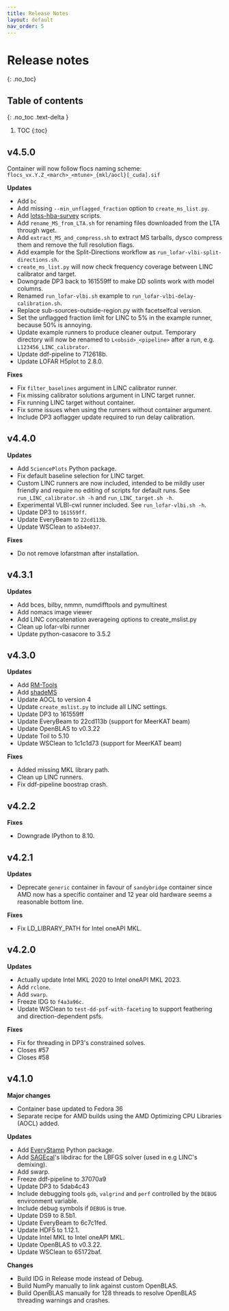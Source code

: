 ```yaml
---
title: Release Notes
layout: default
nav_order: 5
---
```


# Release notes
{: .no_toc}

## Table of contents
{: .no_toc .text-delta }

1. TOC
{:toc}

## v4.5.0
Container will now follow flocs naming scheme: `flocs_vx.Y.Z_<march>_<mtune>_{mkl/aocl}[_cuda].sif`

**Updates**
* Add `bc`
* Add missing `--min_unflagged_fraction` option to  `create_ms_list.py`.
* Add [lotss-hba-survey](https://github.com/mhardcastle/lotss-hba-survey) scripts.
* Add `rename_MS_from_LTA.sh` for renaming files downloaded from the LTA through wget.
* Add `extract_MS_and_compress.sh` to extract MS tarballs, dysco compress them and remove the full resolution flags.
* Add example for the Split-Directions workflow as `run_lofar-vlbi-split-directions.sh`.
* `create_ms_list.py` will now check frequency coverage between LINC calibrator and target.
* Downgrade DP3 back to 161559ff to make DD solints work with model columns.
* Renamed `run_lofar-vlbi.sh` example to `run_lofar-vlbi-delay-calibration.sh`.
* Replace sub-sources-outside-region.py with facetselfcal version.
* Set the unflagged fraction limit for LINC to 5% in the example runner, because 50% is annoying.
* Update example runners to produce cleaner output. Temporary directory will now be renamed to `L<obsid>_<pipeline>` after a run, e.g. `L123456_LINC_calibrator`.
* Update ddf-pipeline to 712618b.
* Update LOFAR H5plot to 2.8.0.

**Fixes**
* Fix `filter_baselines` argument in LINC calibrator runner.
* Fix missing calibrator solutions argument in LINC target runner.
* Fix running LINC target without container.
* Fix some issues when using the runners without container argument.
* Include DP3 aoflagger update required to run delay calibration.

## v4.4.0
**Updates**
* Add `SciencePlots` Python package.
* Fix default baseline selection for LINC target.
* Custom LINC runners are now included, intended to be mildly user friendly and require no editing of scripts for default runs. See `run_LINC_calibrator.sh -h` and `run_LINC_target.sh -h`.
* Experimental VLBI-cwl runner included. See `run_lofar-vlbi.sh -h`.
* Update DP3 to `161559ff`.
* Update EveryBeam to `22cd113b`.
* Update WSClean to `a5b4e037`.

**Fixes**
* Do not remove lofarstman after installation.

## v4.3.1
**Updates**
* Add bces, bilby, nmmn, numdifftools and pymultinest
* Add nomacs image viewer
* Add LINC concatenation averageing options to create_mslist.py
* Clean up lofar-vlbi runner
* Update python-casacore to 3.5.2

## v4.3.0
**Updates**
* Add [RM-Tools](https://github.com/CIRADA-Tools/RM-Tools)
* Add [shadeMS](https://github.com/ratt-ru/shadeMS)
* Update AOCL to version 4
* Update `create_mslist.py` to include all LINC settings.
* Update DP3 to 161559ff
* Update EveryBeam to 22cd113b (support for MeerKAT beam)
* Update OpenBLAS to v0.3.22
* Update Toil to 5.10
* Update WSClean to 1c1c1d73 (support for MeerKAT beam)

**Fixes**
* Added missing MKL library path.
* Clean up LINC runners.
* Fix ddf-pipeline boostrap crash.

## v4.2.2
**Fixes**
* Downgrade IPython to 8.10.

## v4.2.1
**Updates**
* Deprecate `generic` container in favour of `sandybridge` container since AMD now has a specific container and 12 year old hardware seems a reasonable bottom line.

**Fixes**
* Fix LD_LIBRARY_PATH for Intel oneAPI MKL.


## v4.2.0
**Updates**
* Actually update Intel MKL 2020 to Intel oneAPI MKL 2023.
* Add `rclone`.
* Add `swarp`.
* Freeze IDG to `f4a3a96c`.
* Update WSClean to `test-dd-psf-with-faceting` to support feathering and direction-dependent psfs.

**Fixes**
* Fix for threading in DP3's constrained solves.
* Closes #57 
* Closes #58 


## v4.1.0
**Major changes**
- Container base updated to Fedora 36
- Separate recipe for AMD builds using the AMD Optimizing CPU Libraries (AOCL) added.

**Updates**
* Add [EveryStamp](https://github.com/tikk3r/EveryStamp) Python package.
* Add [SAGEcal](https://github.com/nlesc-dirac/sagecal)'s libdirac for the LBFGS solver (used in e.g LINC's demixing).
* Add swarp.
* Freeze ddf-pipeline to 37070a9
* Update DP3 to 5dab4c43
* Include debugging tools `gdb`, `valgrind` and `perf` controlled by the `DEBUG` environment variable.
* Include debug symbols if `DEBUG` is true.
* Update DS9 to 8.5b1.
* Update EveryBeam to 6c7c1fed.
* Update HDF5 to 1.12.1.
* Update Intel MKL to Intel oneAPI MKL.
* Update OpenBLAS to v0.3.22.
* Update WSClean to 65172baf.

**Changes**
* Build IDG in Release mode instead of Debug.
* Build NumPy manually to link against custom OpenBLAS.
* Build OpenBLAS manually for 128 threads to resolve OpenBLAS threading warnings and crashes.
